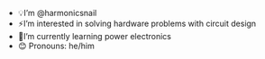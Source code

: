 - 💡I’m @harmonicsnail
- ⚡I’m interested in solving hardware problems with circuit design
- 🔌I’m currently learning power electronics
- 😊 Pronouns: he/him

<!---
harmonicsnail/harmonicsnail is a ✨ special ✨ repository because its `README.md` (this file) appears on your GitHub profile.
You can click the Preview link to take a look at your changes.
--->
